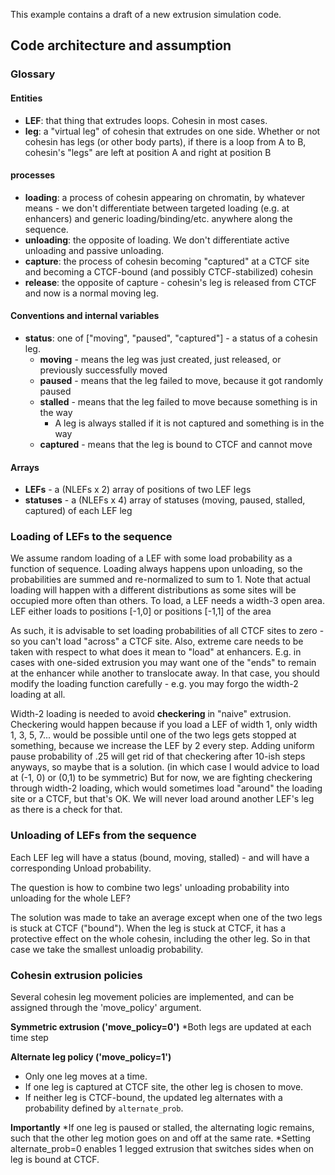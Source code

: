 This example contains a draft of a new extrusion simulation code. 

## Code architecture and assumption 

### Glossary 

#### Entities

* **LEF**:  that thing that extrudes loops. Cohesin in most cases. 
* **leg**: a "virtual leg" of cohesin that extrudes on one side. Whether or not cohesin has legs (or other body parts), if there is a loop from A to B, cohesin's "legs" are left at position A and right at position B 

#### processes 

* **loading**: a process of cohesin appearing on chromatin, by whatever means - we don't differentiate between targeted loading (e.g. at enhancers) and generic loading/binding/etc. anywhere along the sequence. 
* **unloading**: the opposite of loading. We don't differentiate active unloading and passive unloading. 
* **capture**: the process of cohesin becoming "captured" at a CTCF site and becoming a CTCF-bound (and possibly CTCF-stabilized) cohesin 
* **release**: the opposite of capture - cohesin's leg is released from CTCF and now is a normal moving leg. 

#### Conventions and internal variables

* **status**: one of ["moving", "paused", "captured"]   - a status of a cohesin leg. 
  * **moving** - means the leg was just created, just released, or previously successfully moved 
  * **paused** - means that the leg failed to move, because it got randomly paused 
  * **stalled** - means that the leg failed to move because something is in the way
    * A leg is always stalled if it is not captured and something is in the way 
  * **captured** - means that the leg is bound to CTCF and cannot move


#### Arrays 

* **LEFs** - a (NLEFs x 2) array of positions of two LEF legs 
* **statuses** - a (NLEFs x 4) array of statuses (moving, paused, stalled, captured) of each LEF leg

### Loading of LEFs to the sequence 

We assume random loading of a LEF with some load probability as a function of sequence.
Loading always happens upon unloading, so the probabilities are summed and re-normalized to sum to 1.
Note that actual loading will happen with a different distributions as some sites will be occupied more often than others.
To load, a LEF needs a width-3 open area. LEF either loads to positions [-1,0] or positions [-1,1] of the area 

As such, it is advisable to set loading probabilities of all CTCF sites to zero - so you can't load "across" a CTCF site. 
Also, extreme care needs to be taken with respect to what does it mean to "load" at enhancers. 
E.g. in cases with one-sided extrusion you may want one of the "ends" to remain at the enhancer while another to translocate away. 
In that case, you should modify the loading function carefully - e.g. you may forgo the width-2 loading at all. 

Width-2 loading is needed to avoid **checkering** in "naive" extrusion. 
Checkering would happen because if you load a LEF of width 1, only width 1, 3, 5, 7... would be possible until one of the two legs gets stopped at something, 
because we increase the LEF by 2 every step. 
Adding uniform pause probability of .25 will get rid of that checkering after 10-ish steps anyways, so maybe that is a solution. 
(in which case I would advice to load at (-1, 0) or (0,1) to be symmetric)
But for now, we are fighting checkering through width-2 loading, which would sometimes load "around" the loading site or a CTCF, but that's OK. 
We will never load around another LEF's leg as there is a check for that. 

### Unloading of LEFs from the sequence 

Each LEF leg will have a status (bound, moving, stalled) - and will have a corresponding Unload probability. 

The question is how to combine two legs' unloading probability into unloading for the whole LEF? 

The solution was made to take an average except when one of the two legs is stuck at CTCF ("bound"). 
When the leg is stuck at CTCF, it has a protective effect on the whole cohesin, including the other leg. 
So in that case we take the smallest unloadig probability. 


### Cohesin extrusion policies

Several cohesin leg movement policies are implemented, and can be assigned through the 'move_policy' argument.

**Symmetric extrusion ('move_policy=0')**
*Both legs are updated at each time step

**Alternate leg policy ('move_policy=1')**
* Only one leg moves at a time.
* If one leg is captured at CTCF site, the other leg is chosen to move.
* If neither leg is CTCF-bound, the updated leg alternates with a probability defined by `alternate_prob`.


**Importantly**
*If one leg is paused or stalled, the alternating logic remains, such that the other leg motion goes on and off at the same rate.
*Setting alternate_prob=0 enables 1 legged extrusion that switches sides when on leg is bound at CTCF.
